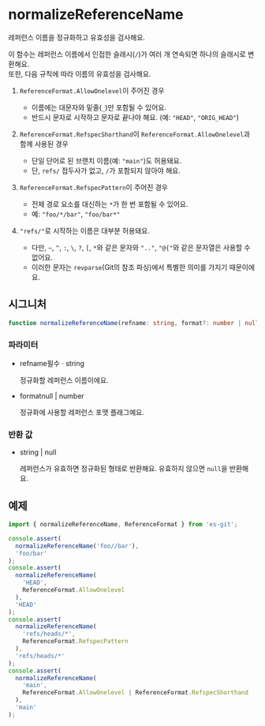 # normalizeReferenceName

레퍼런스 이름을 정규화하고 유효성을 검사해요.

이 함수는 레퍼런스 이름에서 인접한 슬래시(`/`)가 여러 개 연속되면 하나의 슬래시로 변환해요.  
또한, 다음 규칙에 따라 이름의 유효성을 검사해요.

1. `ReferenceFormat.AllowOnelevel`이 주어진 경우
   - 이름에는 대문자와 밑줄(`_`)만 포함될 수 있어요.
   - 반드시 문자로 시작하고 문자로 끝나야 해요. (예: `"HEAD"`, `"ORIG_HEAD"`)

2. `ReferenceFormat.RefspecShorthand`이 `ReferenceFormat.AllowOnelevel`과 함께 사용된 경우
   - 단일 단어로 된 브랜치 이름(예: `"main"`)도 허용돼요.
   - 단, `refs/` 접두사가 없고, `/`가 포함되지 않아야 해요.

3. `ReferenceFormat.RefspecPattern`이 주어진 경우
   - 전체 경로 요소를 대신하는 `*`가 한 번 포함될 수 있어요.
   - 예: `"foo/*/bar"`, `"foo/bar*"`

4. `"refs/"`로 시작하는 이름은 대부분 허용돼요.
   - 다만, `~`, `^`, `:`, `\`, `?`, `[`, `*`와 같은 문자와 `".."`, `"@{"`와 같은 문자열은 사용할 수 없어요.
   - 이러한 문자는 `revparse`(Git의 참조 파싱)에서 특별한 의미를 가지기 때문이에요.

## 시그니처

```ts
function normalizeReferenceName(refname: string, format?: number | null | undefined): string | null;
```

### 파라미터

<ul class="param-ul">
  <li class="param-li param-li-root">
    <span class="param-name">refname</span><span class="param-required">필수</span>&nbsp;·&nbsp;<span class="param-type">string</span>
    <br>
    <p class="param-description">정규화할 레퍼런스 이름이에요.</p>
  </li>
  <li class="param-li param-li-root">
    <span class="param-name">format</span><span class="param-type">null | number</span>
    <br>
    <p class="param-description">정규화에 사용할 레퍼런스 포맷 플래그예요.</p>
  </li>
</ul>

### 반환 값

<ul class="param-ul">
  <li class="param-li param-li-root">
    <span class="param-type">string | null</span>
    <br>
    <p class="param-description">
      레퍼런스가 유효하면 정규화된 형태로 반환해요.  
      유효하지 않으면 <code>null</code>을 반환해요.
    </p>
  </li>
</ul>

## 예제

```ts
import { normalizeReferenceName, ReferenceFormat } from 'es-git';

console.assert(
  normalizeReferenceName('foo//bar'),
  'foo/bar'
);
console.assert(
  normalizeReferenceName(
    'HEAD',
    ReferenceFormat.AllowOnelevel
  ),
  'HEAD'
);
console.assert(
  normalizeReferenceName(
    'refs/heads/*',
    ReferenceFormat.RefspecPattern
  ),
  'refs/heads/*'
);
console.assert(
  normalizeReferenceName(
    'main',
    ReferenceFormat.AllowOnelevel | ReferenceFormat.RefspecShorthand
  ),
  'main'
);
```
